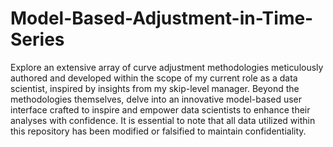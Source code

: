 # Model-Based-Adjustment-in-Time-Series
Explore an extensive array of curve adjustment methodologies meticulously authored and developed within the scope of my current role as a data scientist, inspired by insights from my skip-level manager. Beyond the methodologies themselves, delve into an innovative model-based user interface crafted to inspire and empower data scientists to enhance their analyses with confidence. It is essential to note that all data utilized within this repository has been modified or falsified to maintain confidentiality.
